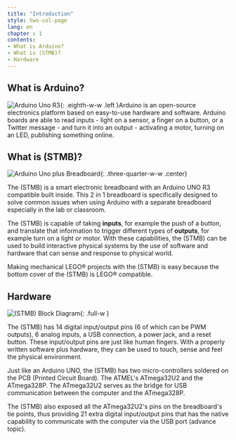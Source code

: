 ```yaml
---
title: "Introduction"
style: two-col-page
lang: en
chapter : 1
contents:
- What is Arduino? 
- What is (STMB)?
- Hardware
---
```


## What is Arduino?

![Arduino Uno R3](img/arduino_uno.svg){: .eighth-w-w .left }Arduino is an open-source electronics platform based on easy-to-use hardware and software. Arduino boards are able to read inputs - light on a sensor, a finger on a button, or a Twitter message - and turn it into an output - activating a motor, turning on an LED, publishing something online.

## What is (STMB)?

![Arduino Uno plus Breadboard](img/arduino_breadboard.svg){: .three-quarter-w-w .center}

The (STMB) is a smart electronic breadboard with an Arduino UNO R3 compatible built inside. This 2 in 1 breadboard is specifically designed to solve common issues when using Arduino with a separate breadboard especially in the lab or classroom. 

The (STMB) is capable of taking **inputs**, for example the push of a button, and translate that information to trigger different types of **outputs**, for example turn on a light or motor. With these capabilities, the (STMB) can be used to build interactive physical systems by the use of software and hardware that can sense and response to physical world.

Making mechanical LEGO&reg; projects with the (STMB) is easy because the bottom cover of the (STMB) is LEGO&reg; compatible.

## Hardware

![(STMB) Block Diagram](img/stemtera_breadboard_block_diagram.svg){: .full-w }

The (STMB) has 14 digital input/output pins (6 of which can be PWM outputs), 6 analog inputs, a USB connection, a power jack, and a reset button. These input/output pins are just like human fingers. With a properly written software plus hardware, they can be used to touch, sense and feel the physical environment. 

Just like an Arduino UNO, the (STMB) has two micro-controllers soldered on the PCB (Printed Circuit Board). The ATMEL's ATmega32U2 and the ATmega328P. The ATmega32U2 serves as the bridge for USB communication between the computer and the ATmega328P. 

The (STMB) also exposed all the ATmega32U2's pins on the breadboard's tie points, thus providing 21 extra digital input/output pins that has the native capability to communicate with the computer via the USB port (advance topic).
